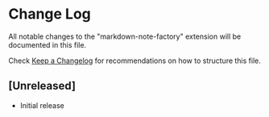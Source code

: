 # Change Log

All notable changes to the "markdown-note-factory" extension will be documented in this file.

Check [Keep a Changelog](http://keepachangelog.com/) for recommendations on how to structure this file.

## [Unreleased]

- Initial release